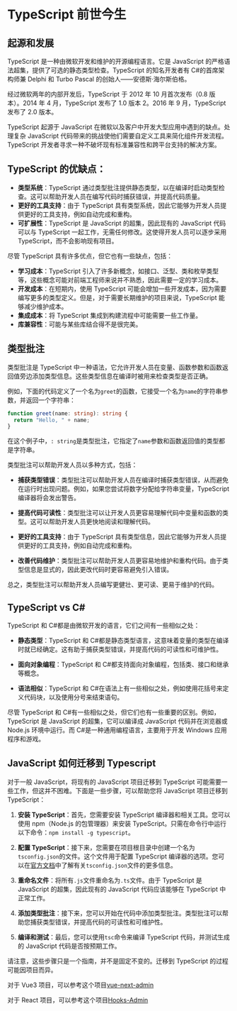 # TypeScript 前世今生

## 起源和发展

TypeScript 是一种由微软开发和维护的开源编程语言。它是 JavaScript 的严格语法超集，提供了可选的静态类型检查。TypeScript 的知名开发者有 C#的首席架构师兼 Delphi 和 Turbo Pascal 的创始人——安德斯·海尔斯伯格。

经过微软两年的内部开发后，TypeScript 于 2012 年 10 月首次发布（0.8 版本）。2014 年 4 月，TypeScript 发布了 1.0 版本 2。2016 年 9 月，TypeScript 发布了 2.0 版本。

TypeScript 起源于 JavaScript 在微软以及客户中开发大型应用中遇到的缺点。处理复杂 JavaScript 代码带来的挑战使他们需要自定义工具来简化组件开发流程。TypeScript 开发者寻求一种不破坏现有标准兼容性和跨平台支持的解决方案。

## TypeScript 的优缺点：

- **类型系统**：TypeScript 通过类型批注提供静态类型，以在编译时启动类型检查。这可以帮助开发人员在编写代码时捕获错误，并提高代码质量。
- **更好的工具支持**：由于 TypeScript 具有类型系统，因此它能够为开发人员提供更好的工具支持，例如自动完成和重构。
- **可扩展性**：TypeScript 是 JavaScript 的超集，因此现有的 JavaScript 代码可以与 TypeScript 一起工作，无需任何修改。这使得开发人员可以逐步采用 TypeScript，而不会影响现有项目。

尽管 TypeScript 具有许多优点，但它也有一些缺点，包括：

- **学习成本**：TypeScript 引入了许多新概念，如接口、泛型、类和枚举类型等，这些概念可能对前端工程师来说并不熟悉，因此需要一定的学习成本。
- **开发成本**：在短期内，使用 TypeScript 可能会增加一些开发成本，因为需要编写更多的类型定义。但是，对于需要长期维护的项目来说，TypeScript 能够减少维护成本。
- **集成成本**：将 TypeScript 集成到构建流程中可能需要一些工作量。
- **库兼容性**：可能与某些库结合得不是很完美。

## 类型批注

类型批注是 TypeScript 中一种语法，它允许开发人员在变量、函数参数和函数返回值旁边添加类型信息。这些类型信息在编译时被用来检查类型是否正确。

例如，下面的代码定义了一个名为`greet`的函数，它接受一个名为`name`的字符串参数，并返回一个字符串：

```typescript
function greet(name: string): string {
  return "Hello, " + name;
}
```

在这个例子中，`: string`是类型批注，它指定了`name`参数和函数返回值的类型都是字符串。

类型批注可以帮助开发人员以多种方式，包括：

- **捕获类型错误**：类型批注可以帮助开发人员在编译时捕获类型错误，从而避免在运行时出现问题。例如，如果您尝试将数字分配给字符串变量，TypeScript 编译器将会发出警告。

- **提高代码可读性**：类型批注可以让开发人员更容易理解代码中变量和函数的类型。这可以帮助开发人员更快地阅读和理解代码。

- **更好的工具支持**：由于 TypeScript 具有类型信息，因此它能够为开发人员提供更好的工具支持，例如自动完成和重构。

- **改善代码维护**：类型批注可以帮助开发人员更容易地维护和重构代码。由于类型信息是显式的，因此更改代码时更容易避免引入错误。

总之，类型批注可以帮助开发人员编写更健壮、更可读、更易于维护的代码。

## TypeScript vs C#

TypeScript 和 C#都是由微软开发的语言，它们之间有一些相似之处：

- **静态类型**：TypeScript 和 C#都是静态类型语言，这意味着变量的类型在编译时就已经确定。这有助于捕获类型错误，并提高代码的可读性和可维护性。

- **面向对象编程**：TypeScript 和 C#都支持面向对象编程，包括类、接口和继承等概念。

- **语法相似**：TypeScript 和 C#在语法上有一些相似之处，例如使用花括号来定义代码块，以及使用分号来结束语句。

尽管 TypeScript 和 C#有一些相似之处，但它们也有一些重要的区别。例如，TypeScript 是 JavaScript 的超集，它可以编译成 JavaScript 代码并在浏览器或 Node.js 环境中运行。而 C#是一种通用编程语言，主要用于开发 Windows 应用程序和游戏。

## JavaScript 如何迁移到 Typescript

对于一般 JavaScript，将现有的 JavaScript 项目迁移到 TypeScript 可能需要一些工作，但这并不困难。下面是一些步骤，可以帮助您将 JavaScript 项目迁移到 TypeScript：

1. **安装 TypeScript**：首先，您需要安装 TypeScript 编译器和相关工具。您可以使用 npm（Node.js 的包管理器）来安装 TypeScript。只需在命令行中运行以下命令：`npm install -g typescript`。

2. **配置 TypeScript**：接下来，您需要在项目根目录中创建一个名为`tsconfig.json`的文件。这个文件用于配置 TypeScript 编译器的选项。您可以在[官方文档](https://www.typescriptlang.org/docs/handbook/tsconfig-json.html)中了解有关`tsconfig.json`文件的更多信息。

3. **重命名文件**：将所有`.js`文件重命名为`.ts`文件。由于 TypeScript 是 JavaScript 的超集，因此现有的 JavaScript 代码应该能够在 TypeScript 中正常工作。

4. **添加类型批注**：接下来，您可以开始在代码中添加类型批注。类型批注可以帮助您捕获类型错误，并提高代码的可读性和可维护性。

5. **编译和测试**：最后，您可以使用`tsc`命令来编译 TypeScript 代码，并测试生成的 JavaScript 代码是否按预期工作。

请注意，这些步骤只是一个指南，并不是固定不变的。迁移到 TypeScript 的过程可能因项目而异。

对于 Vue3 项目，可以参考这个项目[vue-next-admin](https://gitee.com/lyt-top/vue-next-admin)

对于 React 项目，可以参考这个项目[Hooks-Admin](https://github.com/HalseySpicy/Hooks-Admin)
